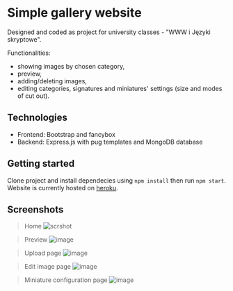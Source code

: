 # Simple gallery website
Designed and coded as project for university classes - "WWW i Języki skryptowe".

Functionalities:
- showing images by chosen category,
- preview,
- adding/deleting images,
- editing categories, signatures and miniatures' settings (size and modes of cut out).

## Technologies
* Frontend: Bootstrap and fancybox
* Backend: Express.js with pug templates and MongoDB database

## Getting started
Clone project and install dependecies using `npm install` then run `npm start`. Website is currently hosted on [heroku](http://p-galeria.herokuapp.com).

## Screenshots
> Home
![scrshot](https://user-images.githubusercontent.com/64275057/108281834-ca606680-7180-11eb-86d3-460aef7f54a3.png)

> Preview
![image](https://user-images.githubusercontent.com/64275057/108281899-f2e86080-7180-11eb-9784-c7d5fd178810.png)

> Upload page
![image](https://user-images.githubusercontent.com/64275057/108282907-b0278800-7182-11eb-805e-c6c0d2d3a8ff.png)

> Edit image page
![image](https://user-images.githubusercontent.com/64275057/108281974-17dcd380-7181-11eb-8792-8bb376fff551.png)

> Miniature configuration page
![image](https://user-images.githubusercontent.com/64275057/108282042-36db6580-7181-11eb-9818-25a04e506536.png)
